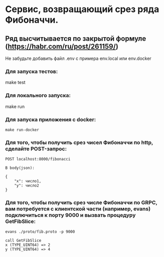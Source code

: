 # Сервис, возвращающий срез ряда Фибоначчи.
## Ряд высчитывается по закрытой формуле (https://habr.com/ru/post/261159/) 

Не забудьте добавить файл .env с примера env.local или env.docker

### Для запуска тестов:

make test

### Для локального запуска:

make run

### Для запуска приложения с  docker:

```
make run-docker
```


### Для того, чтобы получить срез чисел Фибоначчи по http, сделайте POST-запрос: 
```
POST localhost:8000/fibonacci

В body(json):

{
    "x": число1,
    "y": число2
}
```

###  Для того, чтобы получить срез числе Фибоначчи по GRPC, вам потребуется с клиентской части (например, evans) подключиться к  порту 9000 и вызвать процедуру GetFibSlice:

```
evans ./proto/fib.proto -p 9000

call GetFibSlice
x (TYPE_UINT64) => 2
y (TYPE_UINT64) => 4
```